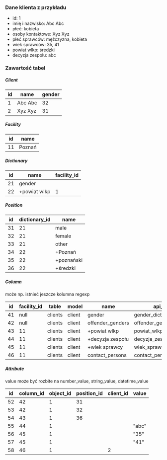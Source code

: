 ### Dane klienta z przykładu

- id: 1
- imię i nazwisko: Abc Abc
- płeć: kobieta
- osoby kontaktowe: Xyz Xyz
- płeć sprawców: mężczyzna, kobieta
- wiek sprawców: 35, 41
- powiat wlkp: średzki
- decyzja zespołu: abc

### Zawartość tabel

##### Client

| id | name    | gender |
|----|---------|--------|
| 1  | Abc Abc | 32     |
| 2  | Xyz Xyz | 31     |

##### Facility

| id | name   |
|----|--------|
| 11 | Poznań |

##### Dictionary

| id | name         | facility_id |
|----|--------------|-------------|
| 21 | gender       |             |
| 22 | +powiat wlkp | 1           |

##### Position

| id | dictionary_id | name       |
|----|---------------|------------|
| 31 | 21            | male       |
| 32 | 21            | female     |
| 33 | 21            | other      |
| 34 | 22            | +Poznań    |
| 35 | 22            | +poznański |
| 36 | 22            | +średzki   |

##### Column

może np. istnieć jeszcze kolumna regexp

| id | facility_id | table   | model  | name             | api_name                  | type     | dictionary_id | default_order | is_attribute_multi | requirement_level |
|----|-------------|---------|--------|------------------|---------------------------|----------|---------------|---------------|--------------------|-------------------|
| 41 | null        | clients | client | gender           | gender_dict_id            | dict     | 21            | 1             | null               | recommended       |
| 42 | null        | clients | client | offender_genders | offender_genders_dict_ids | dict     | 21            | 3             | true               | empty             |
| 43 | 11          | clients | client | +powiat wlkp     | powiat_wlkp_c25b_dict_id  | dict     | 22            | 5             | false              | recommended       |
| 44 | 11          | clients | client | +decyzja zespołu | decyzja_zespolu_d2b4      | string   |               | 6             | false              | empty             |
| 45 | 11          | clients | client | +wiek sprawcy    | wiek_sprawcy_d5c1         | decimal0 |               | 4             | true               | empty             |
| 46 | 11          | clients | client | contact_persons  | contact_persons_ids       | clients  |               | 2             | true               | optional          |

##### Attribute

value może być rozbite na number_value, string_value, datetime_value

| id | column_id | object_id | position_id | client_id | value |
|----|-----------|-----------|-------------|-----------|-------|
| 52 | 42        | 1         | 31          |           |       |
| 53 | 42        | 1         | 32          |           |       |
| 54 | 43        | 1         | 36          |           |       |
| 55 | 44        | 1         |             |           | "abc" |
| 56 | 45        | 1         |             |           | "35"  |
| 57 | 45        | 1         |             |           | "41"  |
| 58 | 46        | 1         |             | 2         |       |
